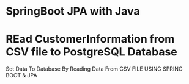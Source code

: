 # SpringBoot JPA with Java
# REad CustomerInformation from CSV file to PostgreSQL Database
Set Data To Database By Reading Data From CSV FILE USING SPRING BOOT &amp; JPA
